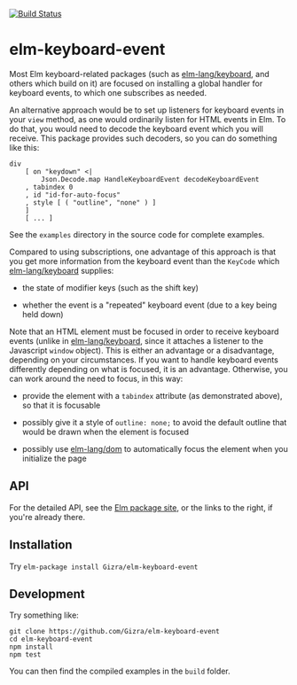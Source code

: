 [![Build Status](https://travis-ci.org/Gizra/elm-keyboard-event.svg?branch=master)](https://travis-ci.org/Gizra/elm-keyboard-event)

# elm-keyboard-event

Most Elm keyboard-related packages (such as [elm-lang/keyboard][], and
others which build on it) are focused on installing a global handler for
keyboard events, to which one subscribes as needed.

[elm-lang/keyboard]: http://package.elm-lang.org/packages/elm-lang/keyboard/latest

An alternative approach would be to set up listeners for keyboard events in
your `view` method, as one would ordinarily listen for HTML events in Elm.  To
do that, you would need to decode the keyboard event which you will receive.
This package provides such decoders, so you can do something like this:

    div
        [ on "keydown" <|
            Json.Decode.map HandleKeyboardEvent decodeKeyboardEvent
        , tabindex 0
        , id "id-for-auto-focus"
        , style [ ( "outline", "none" ) ]
        ]
        [ ... ]

See the `examples` directory in the source code for complete examples.

Compared to using subscriptions, one advantage of this approach is that you get
more information from the keyboard event than the `KeyCode` which
[elm-lang/keyboard][] supplies:

  * the state of modifier keys (such as the shift key)

  * whether the event is a "repeated" keyboard event (due to a key being held
    down)

Note that an HTML element must be focused in order to receive keyboard events
(unlike in [elm-lang/keyboard][], since it attaches a listener to the
Javascript `window` object). This is either an advantage or a disadvantage,
depending on your circumstances. If you want to handle keyboard events
differently depending on what is focused, it is an advantage. Otherwise, you
can work around the need to focus, in this way:

  * provide the element with a `tabindex` attribute (as demonstrated above),
    so that it is focusable

  * possibly give it a style of `outline: none;` to avoid the default outline
    that would be drawn when the element is focused

  * possibly use [elm-lang/dom][] to automatically focus the element when
    you initialize the page

[elm-lang/dom]: http://package.elm-lang.org/packages/elm-lang/dom/latest

## API

For the detailed API, see the
[Elm package site](http://package.elm-lang.org/packages/Gizra/elm-keyboard-event/latest),
or the links to the right, if you're already there.

## Installation

Try `elm-package install Gizra/elm-keyboard-event`

## Development

Try something like:

    git clone https://github.com/Gizra/elm-keyboard-event
    cd elm-keyboard-event
    npm install
    npm test

You can then find the compiled examples in the `build` folder.

